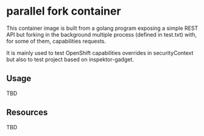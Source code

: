 # parallel fork container

This container image is built from a golang program exposing a simple REST API but forking in the background multiple process (defined in test.txt) with, for some of them, capabilities requests.

It is mainly used to test OpenShift capabilities overrides in securityContext but also to test project based on inspektor-gadget.

## Usage

TBD

## Resources

TBD

